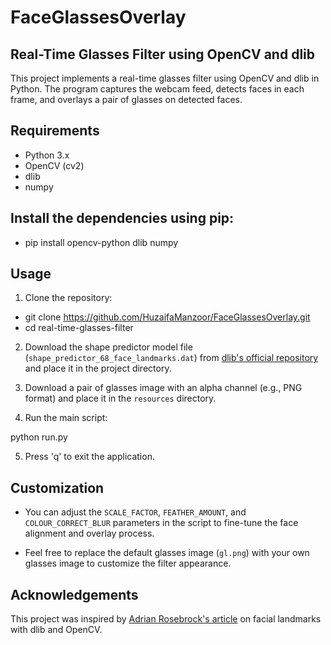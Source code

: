 # FaceGlassesOverlay
## Real-Time Glasses Filter using OpenCV and dlib

This project implements a real-time glasses filter using OpenCV and dlib in Python. The program captures the webcam feed, detects faces in each frame, and overlays a pair of glasses on detected faces.

## Requirements

- Python 3.x
- OpenCV (cv2)
- dlib
- numpy

## Install the dependencies using pip:
- pip install opencv-python dlib numpy

## Usage

1. Clone the repository:
- git clone https://github.com/HuzaifaManzoor/FaceGlassesOverlay.git
- cd real-time-glasses-filter


2. Download the shape predictor model file (`shape_predictor_68_face_landmarks.dat`) from [dlib's official repository](http://dlib.net/files/shape_predictor_68_face_landmarks.dat.bz2) and place it in the project directory.

3. Download a pair of glasses image with an alpha channel (e.g., PNG format) and place it in the `resources` directory.

4. Run the main script:

python run.py


5. Press 'q' to exit the application.

## Customization

- You can adjust the `SCALE_FACTOR`, `FEATHER_AMOUNT`, and `COLOUR_CORRECT_BLUR` parameters in the script to fine-tune the face alignment and overlay process.

- Feel free to replace the default glasses image (`gl.png`) with your own glasses image to customize the filter appearance.

## Acknowledgements

This project was inspired by [Adrian Rosebrock's article](https://www.pyimagesearch.com/2017/04/03/facial-landmarks-dlib-opencv-python/) on facial landmarks with dlib and OpenCV.




